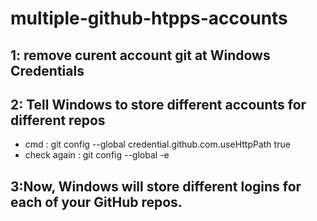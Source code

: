 # multiple-github-htpps-accounts
## 1: remove curent account git at Windows Credentials
## 2: Tell Windows to store different accounts for different repos 
- cmd : git config --global credential.github.com.useHttpPath true
- check again : git config --global -e
## 3:Now, Windows will store different logins for each of your GitHub repos.
